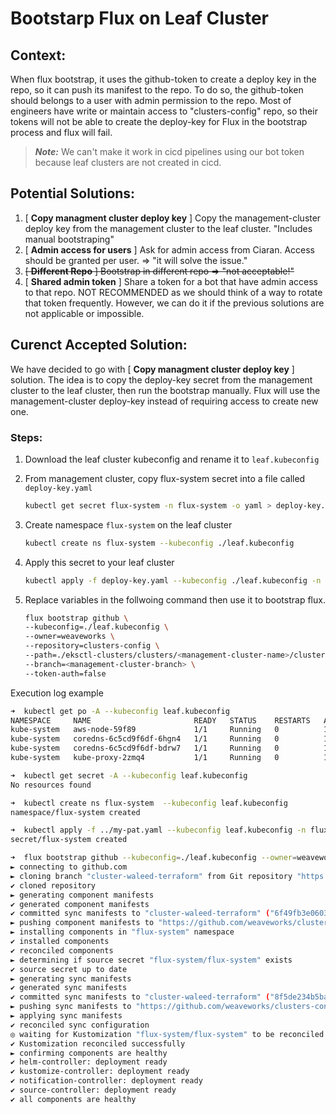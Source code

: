 # Bootstarp Flux on Leaf Cluster

## Context: 

When flux bootstrap, it uses the github-token to create a deploy key in the repo, so it can push its manifest to the repo. To do so, the github-token should belongs to a user with admin permission to the repo. Most of engineers have write or maintain access to "clusters-config" repo, so their tokens will not be able to create the deploy-key for Flux in the bootstrap process and flux will fail.

> **_Note:_** We can't make it work in cicd pipelines using our bot token because leaf clusters are not created in cicd.

## Potential Solutions:

1. [ **Copy managment cluster deploy key** ] Copy the management-cluster deploy key from the management cluster to the leaf cluster. "Includes manual bootstraping"
1. [ **Admin access for users** ] Ask for admin access from Ciaran. Access should be granted per user. => "it will solve the issue."
1. ~~[ **Different Repo** ] Bootstrap in different repo => "not acceptable!"~~
1. [ **Shared admin token** ] Share a token for a bot that have admin access to that repo. NOT RECOMMENDED as we should think of a way to rotate that token frequently. However, we can do it if the previous solutions are not applicable or impossible.

## Curenct Accepted Solution:

We have decided to go with [ **Copy managment cluster deploy key** ] solution. The idea is to copy the deploy-key secret from the management cluster to the leaf cluster, then run the bootstrap manually. Flux will use the management-cluster deploy-key instead of requiring access to create new one.

### Steps:

1. Download the leaf cluster kubeconfig and rename it to `leaf.kubeconfig`

1. From management cluster, copy flux-system secret into a file called `deploy-key.yaml`

    ```bash
    kubectl get secret flux-system -n flux-system -o yaml > deploy-key.yaml
    ```

1. Create namespace `flux-system` on the leaf cluster

    ```bash
    kubectl create ns flux-system --kubeconfig ./leaf.kubeconfig
    ```

1. Apply this secret to your leaf cluster

    ```bash
    kubectl apply -f deploy-key.yaml --kubeconfig ./leaf.kubeconfig -n flux-system
    ```

1. Replace variables in the follwoing command then use it to bootstrap flux.

    ```bash
    flux bootstrap github \
    --kubeconfig=./leaf.kubeconfig \
    --owner=weaveworks \
    --repository=clusters-config \
    --path=./eksctl-clusters/clusters/<management-cluster-name>/clusters/<leaf-cluster-namespace>/<leaf-cluster-name> \
    --branch=<management-cluster-branch> \
    --token-auth=false
    ```

Execution log example
```bash
➜  kubectl get po -A --kubeconfig leaf.kubeconfig     
NAMESPACE     NAME                       READY   STATUS    RESTARTS   AGE
kube-system   aws-node-59f89             1/1     Running   0          14m
kube-system   coredns-6c5cd9f6df-6hgn4   1/1     Running   0          19m
kube-system   coredns-6c5cd9f6df-bdrw7   1/1     Running   0          19m
kube-system   kube-proxy-2zmq4           1/1     Running   0          14m

➜  kubectl get secret -A --kubeconfig leaf.kubeconfig
No resources found

➜  kubectl create ns flux-system  --kubeconfig leaf.kubeconfig                     
namespace/flux-system created

➜  kubectl apply -f ../my-pat.yaml --kubeconfig leaf.kubeconfig -n flux-system
secret/flux-system created

➜  flux bootstrap github --kubeconfig=./leaf.kubeconfig --owner=weaveworks --repository=clusters-config --path=./eksctl-clusters/clusters/waleed-terraform/default/leaf --branch=cluster-waleed-terraform --token-auth=false
► connecting to github.com
► cloning branch "cluster-waleed-terraform" from Git repository "https://github.com/weaveworks/clusters-config.git"
✔ cloned repository
► generating component manifests
✔ generated component manifests
✔ committed sync manifests to "cluster-waleed-terraform" ("6f49fb3e0603c951fc0a979bf059503fc52ae747")
► pushing component manifests to "https://github.com/weaveworks/clusters-config.git"
► installing components in "flux-system" namespace
✔ installed components
✔ reconciled components
► determining if source secret "flux-system/flux-system" exists
✔ source secret up to date
► generating sync manifests
✔ generated sync manifests
✔ committed sync manifests to "cluster-waleed-terraform" ("8f5de234b5ba3d7a3fdf1fdd0610375bb1c99ae4")
► pushing sync manifests to "https://github.com/weaveworks/clusters-config.git"
► applying sync manifests
✔ reconciled sync configuration
◎ waiting for Kustomization "flux-system/flux-system" to be reconciled
✔ Kustomization reconciled successfully
► confirming components are healthy
✔ helm-controller: deployment ready
✔ kustomize-controller: deployment ready
✔ notification-controller: deployment ready
✔ source-controller: deployment ready
✔ all components are healthy
```